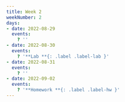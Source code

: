 ```yaml
---
title: Week 2
weekNumber: 2
days:
- date: 2022-08-29
  events:
    ? ''
- date: 2022-08-30
  events:
    ? '**Lab **{: .label .label-lab }'
- date: 2022-08-31
  events:
    ? ''
- date: 2022-09-02
  events:
    ? '**Homework **{: .label .label-hw }'
---
```

